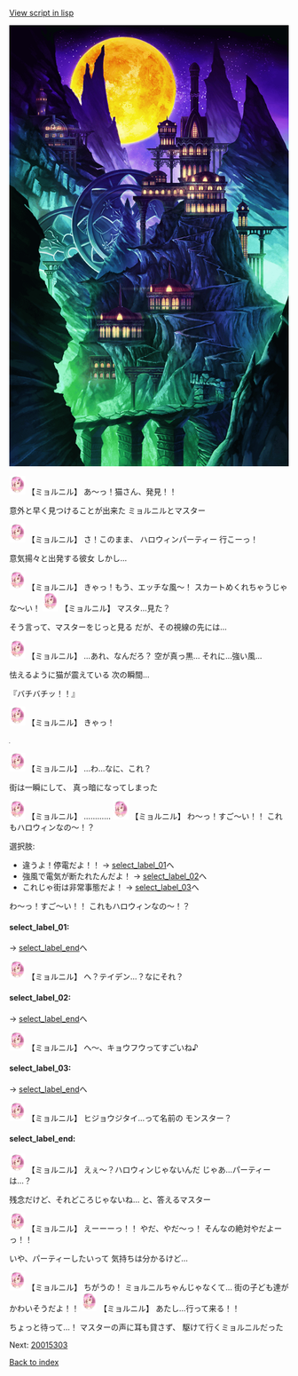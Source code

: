 [View script in lisp](../scripts/20015302.txt)

![halloween.png](../images/backgrounds/halloween.png)

<img src="../images/units/200151.png" alt="200151.png" height="34"/>
【ミョルニル】
あ〜っ！猫さん、発見！！

意外と早く見つけることが出来た
ミョルニルとマスター

<img src="../images/units/200151.png" alt="200151.png" height="34"/>
【ミョルニル】
さ！このまま、
ハロウィンパーティー
行こーっ！

意気揚々と出発する彼女
しかし…

<img src="../images/units/200151.png" alt="200151.png" height="34"/>
【ミョルニル】
きゃっ！もう、エッチな風〜！
スカートめくれちゃうじゃな〜い！

<img src="../images/units/200151.png" alt="200151.png" height="34"/>
【ミョルニル】
マスタ…見た？

そう言って、マスターをじっと見る
だが、その視線の先には…

<img src="../images/units/200151.png" alt="200151.png" height="34"/>
【ミョルニル】
…あれ、なんだろ？
空が真っ黒…
それに…強い風…

怯えるように猫が震えている
次の瞬間…

『バチバチッ！！』

<img src="../images/units/200151.png" alt="200151.png" height="34"/>
【ミョルニル】
きゃっ！

![black.png](../images/backgrounds/black.png)

<img src="../images/units/200151.png" alt="200151.png" height="34"/>
【ミョルニル】
…わ…なに、これ？

街は一瞬にして、
真っ暗になってしまった

<img src="../images/units/200151.png" alt="200151.png" height="34"/>
【ミョルニル】
…………

<img src="../images/units/200151.png" alt="200151.png" height="34"/>
【ミョルニル】
わ〜っ！すご〜い！！
これもハロウィンなの〜！？

選択肢:
- 違うよ！停電だよ！！ → [select_label_01](#select_label_01)へ
- 強風で電気が断たれたんだよ！ → [select_label_02](#select_label_02)へ
- これじゃ街は非常事態だよ！ → [select_label_03](#select_label_03)へ

わ〜っ！すご〜い！！
これもハロウィンなの〜！？

#### select_label_01:
 → [select_label_end](#select_label_end)へ

<img src="../images/units/200151.png" alt="200151.png" height="34"/>
【ミョルニル】
へ？テイデン…？なにそれ？

#### select_label_02:
 → [select_label_end](#select_label_end)へ

<img src="../images/units/200151.png" alt="200151.png" height="34"/>
【ミョルニル】
へ〜、キョウフウってすごいね♪

#### select_label_03:
 → [select_label_end](#select_label_end)へ

<img src="../images/units/200151.png" alt="200151.png" height="34"/>
【ミョルニル】
ヒジョウジタイ…って名前の
モンスター？

#### select_label_end:

<img src="../images/units/200151.png" alt="200151.png" height="34"/>
【ミョルニル】
えぇ〜？ハロウィンじゃないんだ
じゃあ…パーティーは…？

残念だけど、それどころじゃないね…
と、答えるマスター

<img src="../images/units/200151.png" alt="200151.png" height="34"/>
【ミョルニル】
えーーーっ！！
やだ、やだ〜っ！
そんなの絶対やだよーっ！！

いや、パーティーしたいって
気持ちは分かるけど…

<img src="../images/units/200151.png" alt="200151.png" height="34"/>
【ミョルニル】
ちがうの！
ミョルニルちゃんじゃなくて…
街の子ども達がかわいそうだよ！！

<img src="../images/units/200151.png" alt="200151.png" height="34"/>
【ミョルニル】
あたし…行って来る！！

ちょっと待って…！
マスターの声に耳も貸さず、
駆けて行くミョルニルだった

Next: [20015303](20015303.md)

[Back to index](index.md)
